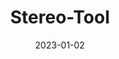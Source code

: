 ---
title: "Stereo-Tool"
linkTitle: "Stereo-Tool"
date: 2023-01-02
weight: 1
description: >
  En forklaring av lydbehandlingsprogrammet Stereo-Tool.
---